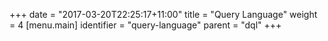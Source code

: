+++
date = "2017-03-20T22:25:17+11:00"
title = "Query Language"
weight = 4 
[menu.main]
  identifier = "query-language"
  parent = "dql"
+++
